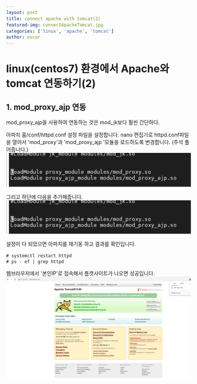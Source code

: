 ```yaml
---
layout: post
title: connect apache with tomcat(2)
featured-img: connectApacheTomcat.jpg
categories: ['linux', 'apache', 'tomcat']
author: oscar
---
```


# linux(centos7) 환경에서 Apache와 tomcat 연동하기(2)

## 1. mod_proxy_ajp 연동

mod_proxy_ajp을 사용하여 연동하는 것은 mod_jk보다 훨씬 간단하다.

아파치 홈/conf/httpd.conf 설정 파일을 설정합니다. nano 편집기로 httpd.conf파일을 열어서 'mod_proxy'과 'mod_proxy_ajp '모듈을 로드하도록 변경합니다. (주석 풀어줍니다.)
![mod_proxy1](../image/oscar/2021-04-30_mod_proxy/1.png)

그리고 하단에 다음을 추가해줍니다.
![mod_proxy1](../image/oscar/2021-04-30_mod_proxy/1.png)


설정이 다 되었으면 아파치를 재기동 하고 결과를 확인입니다.
```
# systemctl restart httpd
# ps - ef | grep httpd
```

웹브라우저에서 '본인IP'로 접속해서 톰캣사이트가 나오면 성공입니다.
![mod_jk6](../image/oscar/2021-04-30_mod_jk/6.png)


